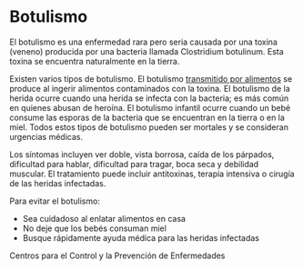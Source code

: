 Botulismo
=========


El botulismo es una enfermedad rara pero seria causada por una toxina (veneno) producida por una bacteria llamada Clostridium botulinum. Esta toxina se encuentra naturalmente en la tierra. 


Existen varios tipos de botulismo. El botulismo [transmitido por alimentos](https://medlineplus.gov/spanish/foodborneillness.html) se produce al ingerir alimentos contaminados con la toxina. El botulismo de la herida ocurre cuando una herida se infecta con la bacteria; es más común en quienes abusan de heroína. El botulismo infantil ocurre cuando un bebé consume las esporas de la bacteria que se encuentran en la tierra o en la miel. Todos estos tipos de botulismo pueden ser mortales y se consideran urgencias médicas. 


Los síntomas incluyen ver doble, vista borrosa, caída de los párpados, dificultad para hablar, dificultad para tragar, boca seca y debilidad muscular. El tratamiento puede incluir antitoxinas, terapia intensiva o cirugía de las heridas infectadas.


Para evitar el botulismo:


* Sea cuidadoso al enlatar alimentos en casa
* No deje que los bebés consuman miel
* Busque rápidamente ayuda médica para las heridas infectadas


Centros para el Control y la Prevención de Enfermedades

